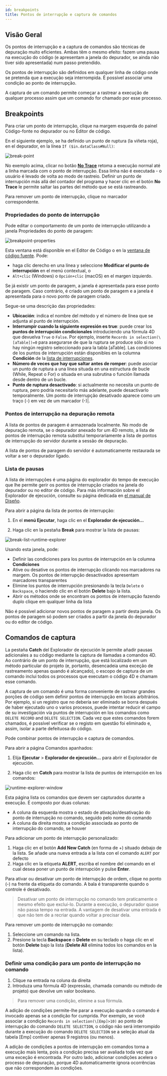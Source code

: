 ```yaml
---
id: breakpoints
title: Pontos de interrupção e captura de comandos
---
```


## Visão Geral

Os pontos de interrupção e a captura de comandos são técnicas de depuração muito eficientes. Ambas têm o mesmo efeito: fazem uma pausa na execução do código (e apresentam a janela do depurador, se ainda não tiver sido apresentada) num passo pretendido.

Os pontos de interrupção são definidos em qualquer linha de código onde se pretenda que a execução seja interrompida. É possível associar uma condição ao ponto de interrupção.

A captura de um comando permite começar a rastrear a execução de qualquer processo assim que um comando for chamado por esse processo.

## Breakpoints

Para criar um ponto de interrupção, clique na margem esquerda do painel Código-fonte no depurador ou no Editor de código.

En el siguiente ejemplo, se ha definido un punto de ruptura (la viñeta roja), en el depurador, en la línea `If ($in.dataClass#Null)`:

![break-point](../assets/en/Debugging/break.png)

No exemplo acima, clicar no botão [**No Trace**](./debugger.md#no-trace) retoma a execução normal até a linha marcada com o ponto de interrupção. Essa linha não é executada - o usuário é levado de volta ao modo de rastreio. Definir un punto de interrupción más allá del contador del programa y hacer clic en el botón **No Trace** le permite saltar las partes del método que se está rastreando.

Para remover um ponto de interrupção, clique no marcador correspondente.

### Propriedades do ponto de interrupção

Pode editar o comportamento de um ponto de interrupção utilizando a janela Propriedades do ponto de paragem:

![breakpoint-properties](../assets/en/Debugging/breakpoint-properties.png)

Esta ventana está disponible en el Editor de Código o en la [ventana de código fuente](debugger.md#source-code-pane). Pode:

- haga clic derecho en una línea y seleccione **Modificar el punto de interrupción** en el menú contextual, o
- `Alt+clic` (Windows) o `Opción+clic` (macOS) en el margen izquierdo.

Se já existir um ponto de paragem, a janela é apresentada para esse ponto de paragem. Caso contrário, é criado um ponto de paragem e a janela é apresentada para o novo ponto de paragem criado.

Segue-se uma descrição das propriedades:

- **Ubicación**: indica el nombre del método y el número de línea que se adjunta al punto de interrupción.
- **Interrumpir cuando la siguiente expresión es true**: puede crear los **puntos de interrupción condicionales** introduciendo una fórmula 4D que devuelva `True` o `False`. Por ejemplo, inserte `Records in selection(\[aTable])=0` para asegurarse de que la ruptura se produce sólo si no hay ningún registro seleccionado para la tabla \[aTable]. Las condiciones de los puntos de interrupción están disponibles en la columna **Condición** de la [lista de interrupciones](#break-list).
- **Número de veces que hay que saltar antes de romper**: puede asociar un punto de ruptura a una línea situada en una estructura de bucle (While, Repeat o For) o situada en una subrutina o función llamada desde dentro de un bucle.
- **Punto de ruptura desactivado**: si actualmente no necesita un punto de ruptura, pero podría necesitarlo más adelante, puede desactivarlo temporalmente. Um ponto de interrupção desativado aparece como um traço (-) em vez de um marcador (-)|.

### Pontos de interrupção na depuração remota

A lista de pontos de paragem é armazenada localmente. No modo de depuração remota, se o depurador anexado for um 4D remoto, a lista de pontos de interrupção remota substitui temporariamente a lista de pontos de interrupção do servidor durante a sessão de depuração.

A lista de pontos de paragem do servidor é automaticamente restaurada se voltar a ser o depurador ligado.

### Lista de pausas

A lista de interrupções é uma página do explorador do tempo de execução que lhe permite gerir os pontos de interrupção criados na janela do depurador ou no editor de código. Para más información sobre el Explorador de ejecución, consulte su página dedicada en [el manual de Diseño](https://doc.4d.com/4Dv19/4D/19/Runtime-Explorer.200-5416614.en.html).

Para abrir a página da lista de pontos de interrupção:

1. En el **menú Ejecutar**, haga clic en el **Explorador de ejecución...**

2. Haga clic en la pestaña **Break** para mostrar la lista de pausas:

![break-list-runtime-explorer](../assets/en/Debugging/break-list.png)

Usando esta janela, pode:

- Definir las condiciones para los puntos de interrupción en la columna **Condiciones**
- Ative ou desative os pontos de interrupção clicando nos marcadores na margem. Os pontos de interrupção desactivados apresentam marcadores transparentes
- Elimine los puntos de interrupción presionando la tecla `Delete` o `Backspace`, o haciendo clic en el botón **Delete** bajo la lista.
- Abrir os métodos onde se encontram os pontos de interrupção fazendo duplo clique em qualquer linha da lista

Não é possível adicionar novos pontos de paragem a partir desta janela. Os pontos de paragem só podem ser criados a partir da janela do depurador ou do editor de código.

## Comandos de captura

La pestaña **Catch** del Explorador de ejecución le permite añadir pausas adicionales a su código mediante la captura de llamadas a comandos 4D. Ao contrário de um ponto de interrupção, que está localizado em um método particular do projeto (e, portanto, desencadeia uma exceção de rastreamento apenas quando é alcançado), o escopo de captura de um comando inclui todos os processos que executam o código 4D e chamam esse comando.

A captura de um comando é uma forma conveniente de rastrear grandes porções de código sem definir pontos de interrupção em locais arbitrários. Por ejemplo, si un registro que no debería ser eliminado se borra después de haber ejecutado uno o varios procesos, puede intentar reducir el campo de su investigación vía puntos de interrupción en los comandos como `DELETE RECORD` and `DELETE SELECTION`. Cada vez que estes comandos forem chamados, é possível verificar se o registo em questão foi eliminado e, assim, isolar a parte defeituosa do código.

Pode combinar pontos de interrupção e captura de comandos.

Para abrir a página Comandos apanhados:

1. Elija **Ejecutar** > **Explorador de ejecución...** para abrir el Explorador de ejecución.

2. Haga clic en **Catch** para mostrar la lista de puntos de interrupción en los comandos:

![runtime-explorer-window](../assets/en/Debugging/catch-command.png)

Esta página lista os comandos que devem ser capturados durante a execução. É composto por duas colunas:

- A coluna da esquerda mostra o estado de ativação/desativação do ponto de interrupção no comando, seguido pelo nome do comando
- A coluna da direita mostra a condição associada ao ponto de interrupção do comando, se houver

Para adicionar um ponto de interrupção personalizado:

1. Haga clic en el botón **Add New Catch** (en forma de +) situado debajo de la lista. Se añade una nueva entrada a la lista con el comando `ALERT` por defecto
2. Haga clic en la etiqueta **ALERT**, escriba el nombre del comando en el cual desea poner un punto de interrupción y pulse **Enter**.

Para ativar ou desativar um ponto de interrupção de ordem, clique no ponto (-) na frente da etiqueta do comando.
A bala é transparente quando o controle é desativado.

> Desativar um ponto de interrupção no comando tem praticamente o mesmo efeito que excluí-lo. Durante a execução, o depurador quase não passa tempo na entrada. A vantagem de desativar uma entrada é que não tem de a recriar quando voltar a precisar dela.

Para remover um ponto de interrupção no comando:

1. Seleccione um comando na lista.
2. Presione la tecla **Backspace** o **Delete** en su teclado o haga clic en el botón **Delete** bajo la lista (**Delete All** elimina todos los comandos en la lista).

### Definir uma condição para um ponto de interrupção no comando

1. Clique na entrada na coluna da direita
2. Introduza uma fórmula 4D (expressão, chamada comando ou método de projeto) que devolve um valor booleano.

> Para remover uma condição, elimine a sua fórmula.

A adição de condições permite-lhe parar a execução quando o comando é invocado apenas se a condição for cumprida. Por exemplo, se você associar a condição `Records in selection(\[Emp]>10)` ao ponto de interrupção do comando `DELETE SELECTION`, o código não será interrompido durante a execução do comando `DELETE SELECTION` se a seleção atual da tabela \[Emp] contiver apenas 9 registros (ou menos).

A adição de condições a pontos de interrupção em comandos torna a execução mais lenta, pois a condição precisa ser avaliada toda vez que uma exceção é encontrada. Por outro lado, adicionar condições acelera o processo de depuração, porque 4D automaticamente ignora ocorrências que não correspondem às condições.

